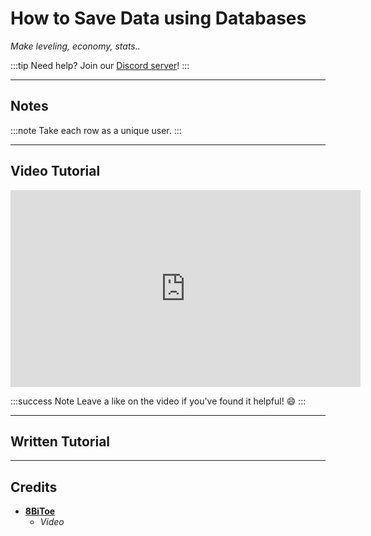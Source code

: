 # How to Save Data using Databases
*Make leveling, economy, stats..*

:::tip
Need help? Join our [Discord server](https://dsc.gg/inventutor)!
:::

***

## Notes

:::note
Take each row as a unique user.
:::

***

## Video Tutorial

<iframe width="560" height="315" src="https://www.youtube-nocookie.com/embed/Tj7DJtbMurI?si=faAk-BAjSYFysN_I" title="YouTube video player" frameborder="0" allow="accelerometer; autoplay; clipboard-write; encrypted-media; gyroscope; picture-in-picture; web-share" referrerpolicy="strict-origin-when-cross-origin" allowfullscreen></iframe>

:::success Note
Leave a like on the video if you've found it helpful! 😄
:::

***

## Written Tutorial



***

## Credits
- **[8BiToe](https://8bitoe.carrd.co)**
  - *Video*